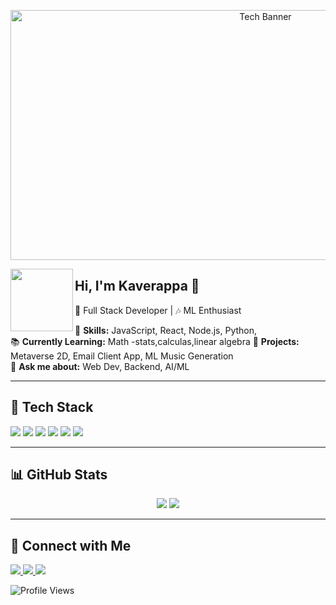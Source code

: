 <!-- Banner Image -->
<p align="center">
   <img src="https://media.giphy.com/media/g2jj9VAIBluIreVNsb/giphy.gif?cid=ecf05e47k3sjx3fnhehxzlql89xjjfunk8u9hppbvkiqw47o&ep=v1_gifs_search&rid=giphy.gif&ct=g" alt="Tech Banner" width="800" height="400">
</p>

<!-- Profile Intro -->
<img src="https://github.com/Kaverappa.png" width="100" align="left">

## Hi, I'm Kaverappa 👋  

🚀 Full Stack Developer | 🎶 ML Enthusiast 

🌟 **Skills:** JavaScript, React, Node.js, Python,   
📚 **Currently Learning:** Math -stats,calculas,linear algebra 
🎯 **Projects:** Metaverse 2D, Email Client App, ML Music Generation  
💬 **Ask me about:** Web Dev, Backend, AI/ML  

---

## 🚀 Tech Stack  
<p align="left">
  <img src="https://img.shields.io/badge/JavaScript-F7DF1E?style=for-the-badge&logo=javascript&logoColor=black">
  <img src="https://img.shields.io/badge/TypeScript-3178C6?style=for-the-badge&logo=typescript&logoColor=white">
  <img src="https://img.shields.io/badge/React-61DAFB?style=for-the-badge&logo=react&logoColor=black">
  <img src="https://img.shields.io/badge/Node.js-339933?style=for-the-badge&logo=node.js&logoColor=white">
  <img src="https://img.shields.io/badge/MongoDB-47A248?style=for-the-badge&logo=mongodb&logoColor=white">
  <img src="https://img.shields.io/badge/Python-3776AB?style=for-the-badge&logo=python&logoColor=white">
</p>

---

## 📊 GitHub Stats  
<p align="center">
  <img src="https://github-readme-stats.vercel.app/api?username=Kaverapp&show_icons=true&theme=radical">
  <img src="https://github-readme-stats.vercel.app/api/top-langs/?username=Kaverapp&layout=compact&theme=radical">
</p>

---

## 🔗 Connect with Me  
<p align="left">
  <a href="https://linkedin.com/in/Kaverappa">
    <img src="https://img.shields.io/badge/LinkedIn-0077B5?style=for-the-badge&logo=linkedin&logoColor=white">
  </a>
  <a href="https://twitter.com/Kaverappa">
    <img src="https://img.shields.io/badge/Twitter-1DA1F2?style=for-the-badge&logo=twitter&logoColor=white">
  </a>
  <a href="https://youtube.com/@Kaverappa">
    <img src="https://img.shields.io/badge/YouTube-FF0000?style=for-the-badge&logo=youtube&logoColor=white">
  </a>
</p>

![Profile Views](https://komarev.com/ghpvc/?username=Kaverappa-K&color=blue&style=flat)

